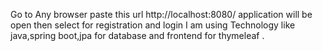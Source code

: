   Go to Any browser paste this url 
  http://localhost:8080/
  application will be open then select for registration and login 
  I am using Technology like java,spring boot,jpa for database and frontend for thymeleaf .
